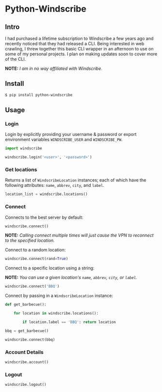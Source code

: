 # Python-Windscribe

## Intro

I had purchased a lifetime subscription to Windscribe a few years ago and 
recently noticed that they had released a CLI. Being interested in web crawling,
I threw together this basic CLI wrapper in an afternoon to use on some of my 
personal projects. I plan on making updates soon to cover more of the CLI.

**NOTE:** *I am in no way affiliated with Windscribe.*

## Install

```bash
$ pip install python-windscribe
```

## Usage

### Login

Login by explicitly providing your username & password or export environment
variables `WINDSCRIBE_USER` and `WINDSCRIBE_PW`.

```python
import windscribe

windscribe.login('<user>', '<password>')
```

### Get locations

Returns a list of `WindscribeLocation` instances; each of which have the
following attributes: `name`, `abbrev`, `city`, and `label`.

```python
location_list = windscribe.locations()
```

### Connect

Connects to the best server by default:

```python
windscribe.connect()
```

**NOTE:** *Calling connect multiple times will just cause the VPN to reconnect
to the specified location.*

Connect to a random location:

```python
windscribe.connect(rand=True)
```

Connect to a specific location using a string:

**NOTE:** *You can use a given location's `name`, `abbrev`, `city`, or `label`.*

```python
windscribe.connect('BBQ')
```

Connect by passing in a `WindscribeLocation` instance:

```python
def get_barbecue():

    for location in windscribe.locations():

        if location.label == 'BBQ': return location

bbq = get_barbecue()

windscribe.connect(bbq)
```

### Account Details

```python
windscribe.account()
```

### Logout

```python
windscribe.logout()
```